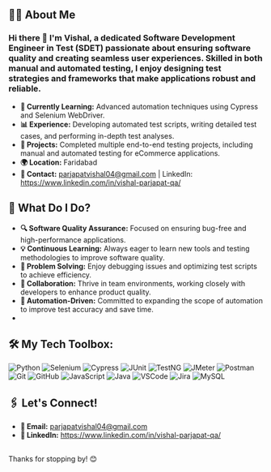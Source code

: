 ## 👩‍💻 About Me

### Hi there 👋 I'm Vishal, a dedicated Software Development Engineer in Test (SDET) passionate about ensuring software quality and creating seamless user experiences. Skilled in both manual and automated testing, I enjoy designing test strategies and frameworks that make applications robust and reliable.

- **🌱 Currently Learning:** Advanced automation techniques using Cypress and Selenium WebDriver.
- **📊 Experience:** Developing automated test scripts, writing detailed test cases, and performing in-depth test analyses.
- **💼 Projects:** Completed multiple end-to-end testing projects, including manual and automated testing for eCommerce applications.
- **🌍 Location:** Faridabad
- **📧 Contact:** parjapatvishal04@gmail.com | LinkedIn: https://www.linkedin.com/in/vishal-parjapat-qa/


## 🚀 What Do I Do?

- **🔍 Software Quality Assurance:** Focused on ensuring bug-free and high-performance applications.
- **💡 Continuous Learning:** Always eager to learn new tools and testing methodologies to improve software quality.
- **🧩 Problem Solving:** Enjoy debugging issues and optimizing test scripts to achieve efficiency.
- **🤝 Collaboration:** Thrive in team environments, working closely with developers to enhance product quality.
- **🎯 Automation-Driven:** Committed to expanding the scope of automation to improve test accuracy and save time.
- 

## 🛠️ My Tech Toolbox:


![Python](https://img.shields.io/badge/-Python-3776AB?logo=python&logoColor=white&style=for-the-badge)
![Selenium](https://img.shields.io/badge/-Selenium-43B02A?logo=selenium&logoColor=white&style=for-the-badge)
![Cypress](https://img.shields.io/badge/-Cypress-17202C?logo=cypress&logoColor=white&style=for-the-badge)
![JUnit](https://img.shields.io/badge/-JUnit-25A162?logo=junit5&logoColor=white&style=for-the-badge)
![TestNG](https://img.shields.io/badge/-TestNG-FF6F00?style=for-the-badge)
![JMeter](https://img.shields.io/badge/-JMeter-D22128?logo=apache-jmeter&logoColor=white&style=for-the-badge)
![Postman](https://img.shields.io/badge/-Postman-FF6C37?logo=postman&logoColor=white&style=for-the-badge)
![Git](https://img.shields.io/badge/-Git-F05032?logo=git&logoColor=white&style=for-the-badge)
![GitHub](https://img.shields.io/badge/-GitHub-181717?logo=github&logoColor=white&style=for-the-badge)
![JavaScript](https://img.shields.io/badge/-JavaScript-F7DF1E?logo=javascript&logoColor=black&style=for-the-badge)
![Java](https://img.shields.io/badge/-Java-007396?logo=java&logoColor=white&style=for-the-badge)
![VSCode](https://img.shields.io/badge/-VSCode-007ACC?logo=visual-studio-code&logoColor=white&style=for-the-badge)
![Jira](https://img.shields.io/badge/-Jira-0052CC?logo=jira&logoColor=white&style=for-the-badge)
![MySQL](https://img.shields.io/badge/-MySQL-4479A1?logo=mysql&logoColor=white&style=for-the-badge)


## 🖇️ Let's Connect!

- **📧 Email:** parjapatvishal04@gmail.com
- **🔗 LinkedIn:** https://www.linkedin.com/in/vishal-parjapat-qa/

##

  Thanks for stopping by! 😊




<!--
**VishalParjapat01/VishalParjapat01** is a ✨ _special_ ✨ repository because its `README.md` (this file) appears on your GitHub profile.

Here are some ideas to get you started:

- 🔭 I’m currently working on ...
- 🌱 I’m currently learning ...
- 👯 I’m looking to collaborate on ...
- 🤔 I’m looking for help with ...
- 💬 Ask me about ...
- 📫 How to reach me: ...
- 😄 Pronouns: ...
- ⚡ Fun fact: ...
-->
